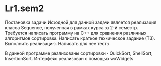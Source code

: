 # Lr1.sem2
Постановка задачи
Исходной для данной задачи является реализация класса Sequence<T>, полученная в рамках курса за 2-й семестр. Требуется написать программу на C++ для сравнения различных алгоритмов сортировки. Написать краткое техническое задание (ТЗ). Выполнить реализацию. Написать для нее тесты.
  
В данной программе реализованы сортировки - QuickSort, ShellSort, InsertionSort. 
Интерфейс реализован с помощью wxWidgets
